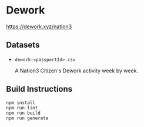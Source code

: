 # Dework

https://dework.xyz/nation3

## Datasets

- `dework-<passportId>.csv`

  A Nation3 Citizen's Dework activity week by week.

## Build Instructions

```
npm install
npm run lint
npm run build
npm run generate
```
